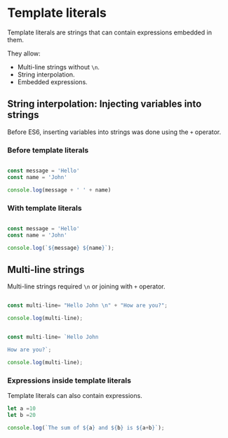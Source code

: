 # Template literals


Template literals are strings that can contain expressions embedded in them.

They allow:

- Multi-line strings without `\n`.
- String interpolation.
- Embedded expressions.

## String interpolation: Injecting variables into strings

Before ES6, inserting variables into strings was done using the `+` operator.


### Before template literals


```js

const message = 'Hello'
const name = 'John'

console.log(message + ' ' + name)

```

### With template literals


```js

const message = 'Hello'
const name = 'John'

console.log(`${message} ${name}`);

```

## Multi-line strings

Multi-line strings required `\n` or joining with `+` operator.

```js

const multi-line= "Hello John \n" + "How are you?";

console.log(multi-line);

```


```js

const multi-line= `Hello John

How are you?`;

console.log(multi-line);

```

### Expressions inside template literals

Template literals can also contain expressions.

```js
let a =10
let b =20

console.log(`The sum of ${a} and ${b} is ${a+b}`);

```

